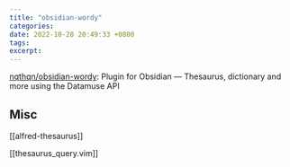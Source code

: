 ```yaml
---
title: "obsidian-wordy"
categories: 
date: 2022-10-28 20:49:33 +0800
tags: 
excerpt: 
---
```





[nqthqn/obsidian-wordy](https://github.com/nqthqn/obsidian-wordy): Plugin for Obsidian — Thesaurus, dictionary and more using the Datamuse API



## Misc


[[alfred-thesaurus]]

[[thesaurus_query.vim]]





